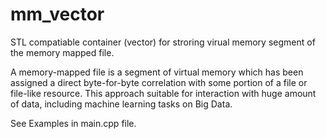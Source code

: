 mm_vector
=========

STL compatiable container (vector) for stroring virual memory segment of the memory mapped file. 

A memory-mapped file is a segment of virtual memory which has been assigned a direct byte-for-byte correlation with some portion of a file or file-like resource. This approach suitable for interaction with huge amount of data, including machine learning tasks on Big Data.

See Examples in main.cpp file.

